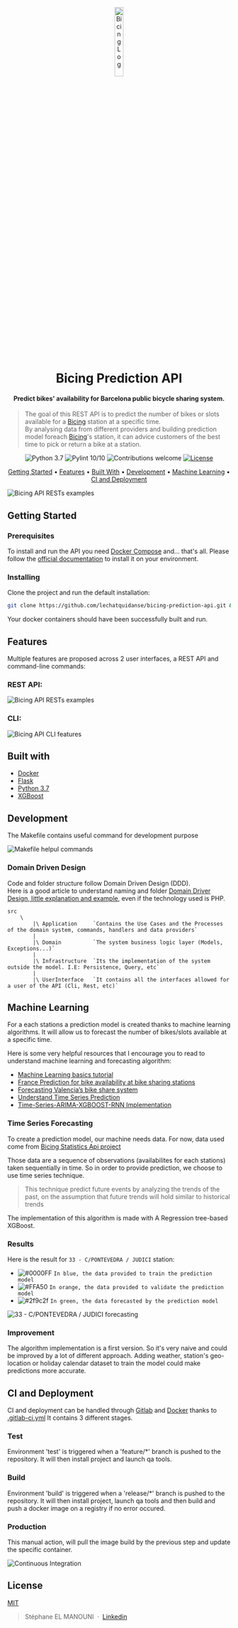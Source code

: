 <p align="center">
    <img alt="Bicing Log" title="Bicing Prediction API" src="./documentation/bicing-prediction-logo.png" width="20%">
</p>
<h1 align="center">Bicing Prediction API</h1>

<h4 align="center">Predict bikes' availability for Barcelona public bicycle sharing system.</h4>

> The goal of this REST API is to predict the number of bikes or slots available for a [Bicing][bicing] station at a specific time.  
> By analysing data from different providers and building prediction model foreach [Bicing][bicing]'s station, it can advice customers of the best time to pick or return a bike at a station.

<p align="center">
    <img src="https://img.shields.io/badge/python-3.7-blue.svg" alt="Python 3.7">
    <img src="https://img.shields.io/badge/pylint-10%2F10-brightgreen.svg" alt="Pylint 10/10">
    <img src="https://img.shields.io/badge/contributions-welcome-orange.svg" alt="Contributions welcome">
    <a href="https://opensource.org/licenses/MIT"><img src="https://img.shields.io/badge/license-MIT-blue.svg" alt="License"><a>
</p>

<p align="center">
  <a href="#getting-started">Getting Started</a> •
  <a href="#features">Features</a> •
  <a href="#built-with">Built With</a> •
  <a href="#development">Development</a> •
  <a href="#machine-learning">Machine Learning</a> •
  <a href="#ci-and-deployment">CI and Deployment</a>
</p>


![Bicing API RESTs examples](./documentation/bicing-prediction-api-curl-example.png)


## <a name="getting-started"></a> Getting Started
### Prerequisites

To install and run the API you need [Docker Compose](docker-compose) and... that's all.
Please follow the [official documentation](docker-compose-install) to install it on your environment.

### Installing
Clone the project and run the default installation:

```bash
git clone https://github.com/lechatquidanse/bicing-prediction-api.git && cd bicing-prediction-api && make install
```
Your docker containers should have been successfully built and run.

## Features

Multiple features are proposed across 2 user interfaces, a REST API and command-line commands:

### REST API:

![Bicing API RESTs examples](./documentation/bicing-prediction-api-curl-example.png)

### CLI:

![Bicing API CLI features](./documentation/features-cli.png)

## <a name="built-with"></a> Built with

- [Docker][docker]
- [Flask][flask]
- [Python 3.7][python]
- [XGBoost][xgboost]

## Development
The Makefile contains useful command for development purpose

![Makefile helpul commands](./documentation/makefile-help.png)

### Domain Driven Design

Code and folder structure follow Domain Driven Design (DDD).  
Here is a good article to understand naming and folder [Domain Driver Design, little explanation and example](https://jorgearco.com/ddd-with-symfony/), even if the technology used is PHP.

    src
        \
            |\ Application     `Contains the Use Cases and the Processes of the domain system, commands, handlers and data providers`
            |
            |\ Domain          `The system business logic layer (Models, Exceptions...)`
            |
            |\ Infrastructure  `Its the implementation of the system outside the model. I.E: Persistence, Query, etc`
            |
            |\ UserInterface   `It contains all the interfaces allowed for a user of the API (Cli, Rest, etc)`

## <a name="machine-learning"></a> Machine Learning

For a each stations a prediction model is created thanks to machine learning algorithms.
It will allow us to forecast the number of bikes/slots available at a specific time.

Here is some very helpful resources that I encourage you to read to understand machine learning and forecasting algorithm:
- [Machine Learning basics tutorial](https://www.youtube.com/watch?v=G7fPB4OHkys)
- [France Prediction for bike availability at bike sharing stations](https://oslandia.com/en/2018/01/30/predict-bike-availability-at-bike-sharing-stations/)
- [Forecasting Valencia’s bike share system](https://towardsdatascience.com/understanding-arima-models-using-valenbisi-valencias-bike-share-system-dcbe13b3e8a)
- [Understand Time Series Prediction](https://machinelearningmastery.com/time-series-forecasting/)
- [Time-Series-ARIMA-XGBOOST-RNN Implementation](https://github.com/Jenniferz28/Time-Series-ARIMA-XGBOOST-RNN)

### Time Series Forecasting

To create a prediction model, our machine needs data.
For now, data used come from [Bicing Statistics Api project](https://github.com/lechatquidanse/bicing-api)

Those data are a sequence of observations (availabilites for each stations) taken sequentially in time.
So in order to provide prediction, we choose to use time series technique.

> This technique predict future events by analyzing the trends of the past, on the assumption that future trends will hold similar to historical trends

The implementation of this algorithm is made with A Regression tree-based XGBoost.

### Results

Here is the result for `33 - C/PONTEVEDRA / JUDICI` station:
- ![#0000FF](https://placehold.it/15/0000FF/000000?text=.) `In blue, the data provided to train the prediction model`
- ![#FFA50](https://placehold.it/15/FFA50/000000?text=.) `In orange, the data provided to validate the prediction model`
- ![#2f9c2f](https://placehold.it/15/2f9c2f/000000?text=.) `In green, the data forecasted by the prediction model`
 

![33 - C/PONTEVEDRA / JUDICI forecasting](./documentation/grid-search.png)

### Improvement

The algorithm implementation is a first version.
So it's very naive and could be improved by a lot of different approach.
Adding weather, station's geo-location or holiday calendar dataset to train the model could make predictions more accurate.    

## <a name="ci-and-deployment"></a> CI and Deployment

CI and deployment can be handled through [Gitlab][gitlab] and [Docker][docker] thanks to [.gitlab-ci.yml](./.gitlab-ci.yml)
It contains 3 different stages.

### Test

Environment 'test' is triggered when a 'feature/*' branch is pushed to the repository. 
It will then install project and launch qa tools. 

### Build

Environment 'build' is triggered when a 'release/*' branch is pushed to the repository. 
It will then install project, launch qa tools and then build and push a docker image on a registry if no error occured.

### Production

This manual action, will pull the image build by the previous step and update the specific container.

![Continuous Integration](./documentation/continuous-integration.png)


## License

[MIT](https://opensource.org/licenses/MIT)

> Stéphane EL MANOUNI &nbsp;&middot;&nbsp;
> [Linkedin](https://www.linkedin.com/in/stephane-el-manouni/)


[bicing]: https://www.bicing.cat/
[docker]: https://www.docker.com/
[docker-compose]: https://docs.docker.com/compose/
[docker-compose-install]: https://docs.docker.com/compose/install
[gitlab]: https://gitlab.com/
[flask]: http://flask.pocoo.org/
[python]: https://www.python.org/downloads/release/python-370/
[xgboost]: https://xgboost.readthedocs.io/en/latest/
